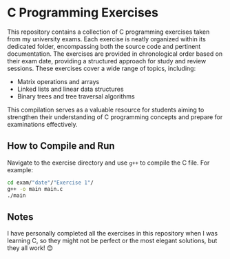 # C Programming Exercises

This repository contains a collection of C programming exercises taken from my university exams. Each exercise is neatly organized within its dedicated folder, encompassing both the source code and pertinent documentation.
The exercises are provided in chronological order based on their exam date, providing a structured approach for study and review sessions. These exercises cover a wide range of topics, including:

- Matrix operations and arrays
- Linked lists and linear data structures
- Binary trees and tree traversal algorithms

This compilation serves as a valuable resource for students aiming to strengthen their understanding of C programming concepts and prepare for examinations effectively.

## How to Compile and Run

Navigate to the exercise directory and use `g++` to compile the C file. For example:

```sh
cd exam/"date"/"Exercise 1"/
g++ -o main main.c
./main
```

## Notes

I have personally completed all the exercises in this repository when I was learning C, so they might not be perfect or the most elegant solutions, but they all work! 😊
